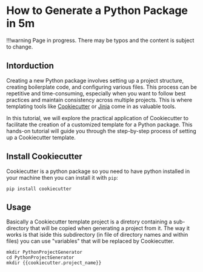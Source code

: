 # How to Generate a Python Package in 5m
!!!warning
    Page in progress. There may be typos and the content is subject to change.
## Intorduction
Creating a new Python package involves setting up a project structure,
creating boilerplate code, and configuring various files. This process can 
be repetitive and time-consuming, especially when you want to follow best 
practices and maintain consistency across multiple projects. This is where 
templating tools like 
[Cookiecutter](https://cookiecutter.readthedocs.io/en/latest/index.html)
or [Jinja](https://jinja.palletsprojects.com/en/3.1.x/)
come in as valuable tools.

In this tutorial, we will explore the practical application of Cookiecutter to
facilitate the creation of a customized template for a Python package.
This hands-on tutorial will guide you through the step-by-step process of
setting up a Cookiecutter template.

## Install Cookiecutter
Cookiecutter is a python package so you need to have python installed in 
your machine then you can install it with ``pip``:
```shell
pip install cookiecutter
```
## Usage
Basically a Cookiecutter template project is a diretory containing
a sub-directory that will be copied when generating a project from it.
The way it works is that iside this subdirectory (in file of directory names 
and within files) you can use "variables" that will be replaced by Cookiecutter.

```shell
mkdir PythonProjectGenerator
cd PythonProjectGenerator
mkdir {{cookiecutter.project_name}}
```


